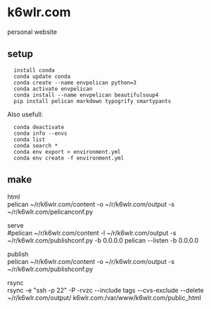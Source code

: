 # k6wlr.com

personal website

## setup 

```
  install conda 
  conda update conda
  conda create --name envpelican python=3
  conda activate envpelican
  conda install --name envpelican beautifulsoup4 
  pip install pelican markdown typogrify smartypants 
```

Also usefull: 

```
  conda deactivate
  conda info --envs
  conda list
  conda search *
  conda env export > environment.yml
  conda env create -f environment.yml
```

## make 

html  
    pelican ~/r/k6wlr.com/content -o ~/r/k6wlr.com/output -s ~/r/k6wlr.com/pelicanconf.py 

serve  
    #pelican ~/r/k6wlr.com/content -l ~/r/k6wlr.com/output -s ~/r/k6wlr.com/publishconf.py -b 0.0.0.0
    pelican --listen -b 0.0.0.0

publish  
    pelican ~/r/k6wlr.com/content -o ~/r/k6wlr.com/output -s ~/r/k6wlr.com/publishconf.py 

rsync  
    rsync -e "ssh -p 22" -P -rvzc --include tags --cvs-exclude --delete ~/r/k6wlr.com/output/ k6wlr.com:/var/www/k6wlr.com/public_html




